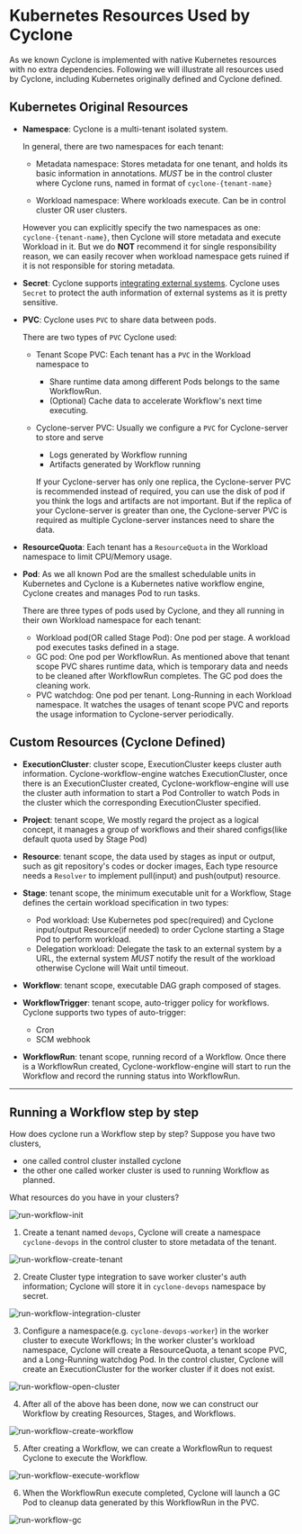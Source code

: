 # Kubernetes Resources Used by Cyclone

As we known Cyclone is implemented with native Kubernetes resources with no extra dependencies. Following we will illustrate all resources used by Cyclone, including Kubernetes originally defined and Cyclone defined.

## Kubernetes Original Resources

* **Namespace**: Cyclone is a multi-tenant isolated system.

    In general, there are two namespaces for each tenant:

    * Metadata namespace: Stores metadata for one tenant, and holds its basic information in annotations. *MUST* be in the control cluster where Cyclone runs, named in format of `cyclone-{tenant-name}`

    * Workload namespace: Where workloads execute. Can be in control cluster OR user clusters.

    However you can explicitly specify the two namespaces as one: `cyclone-{tenant-name}`, then Cyclone will store metadata and execute Workload in it. But we do **NOT** recommend it for single responsibility reason, we can easily recover when workload namespace gets ruined if it is not responsible for storing metadata.

* **Secret**: Cyclone supports [integrating external systems](./user_guide.md#integration-center). Cyclone uses `Secret` to protect the auth information of external systems as it is pretty sensitive.

* **PVC**: Cyclone uses `PVC` to share data between pods.

    There are two types of `PVC` Cyclone used:

    * Tenant Scope PVC: Each tenant has a `PVC` in the Workload namespace to 
        * Share runtime data among different Pods belongs to the same WorkflowRun.
        * (Optional) Cache data to accelerate Workflow's next time executing. 

    * Cyclone-server PVC: Usually we configure a `PVC` for Cyclone-server to store and serve
        * Logs generated by Workflow running
        * Artifacts generated by Workflow running

        If your Cyclone-server has only one replica, the Cyclone-server PVC is recommended instead of required, you can use the disk of pod if you think the logs and artifacts are not important. But if the replica of your Cyclone-server is greater than one, the Cyclone-server PVC is required as multiple Cyclone-server instances need to share the data.

* **ResourceQuota**: Each tenant has a `ResourceQuota` in the Workload namespace to limit CPU/Memory usage.

* **Pod**: As we all known Pod are the smallest schedulable units in Kubernetes and Cyclone is a Kubernetes native workflow engine, Cyclone creates and manages Pod to run tasks.

    There are three types of pods used by Cyclone, and they all running in their own Workload namespace for each tenant:
    * Workload pod(OR called Stage Pod): One pod per stage. A workload pod executes tasks defined in a stage.
    * GC pod: One pod per WorkflowRun. As mentioned above that tenant scope PVC shares runtime data, which is temporary data and needs to be cleaned after WorkflowRun completes. The GC pod does the cleaning work.
    * PVC watchdog: One pod per tenant. Long-Running in each Workload namespace. It watches the usages of tenant scope PVC and reports the usage information to Cyclone-server periodically.

## Custom Resources (Cyclone Defined)

* **ExecutionCluster**: cluster scope, ExecutionCluster keeps cluster auth information. Cyclone-workflow-engine watches ExecutionCluster, once there is an ExecutionCluster created, Cyclone-workflow-engine will use the cluster auth information to start a Pod Controller to watch Pods in the cluster which the corresponding ExecutionCluster specified.

* **Project**: tenant scope, We mostly regard the project as a logical concept, it manages a group of workflows and their shared configs(like default quota used by Stage Pod)

* **Resource**: tenant scope, the data used by stages as input or output, such as git repository's codes or docker images, Each type resource needs a `Resolver` to implement pull(input) and push(output) resource.

* **Stage**: tenant scope, the minimum executable unit for a Workflow, Stage defines the certain workload specification in two types:
    * Pod workload: Use Kubernetes pod spec(required) and Cyclone input/output Resource(if needed) to order Cyclone starting a Stage Pod to perform workload.
    * Delegation workload: Delegate the task to an external system by a URL, the external system *MUST* notify the result of the workload otherwise Cyclone will Wait until timeout.

* **Workflow**: tenant scope, executable DAG graph composed of stages.

* **WorkflowTrigger**: tenant scope, auto-trigger policy for workflows. Cyclone supports two types of auto-trigger:
    * Cron
    * SCM webhook

* **WorkflowRun**: tenant scope, running record of a Workflow. Once there is a WorkflowRun created, Cyclone-workflow-engine will start to run the Workflow and record the running status into WorkflowRun.

---

## Running a Workflow step by step

How does cyclone run a Workflow step by step? Suppose you have two clusters,
- one called control cluster installed cyclone
- the other one called worker cluster is used to running Workflow as planned.

What resources do you have in your clusters?

![run-workflow-init](./images/run-workflow-init.png)

1. Create a tenant named `devops`, Cyclone will create a namespace `cyclone-devops` in the control cluster to store metadata of the tenant.

![run-workflow-create-tenant](./images/run-workflow-create-tenant.png)

2. Create Cluster type integration to save worker cluster's auth information; Cyclone will store it in `cyclone-devops` namespace by secret.

![run-workflow-integration-cluster](./images/run-workflow-integration-cluster.png)

3. Configure a namespace(e.g. `cyclone-devops-worker`) in the worker cluster to execute Workflows; In the worker cluster's workload namespace, Cyclone will create a ResourceQuota, a tenant scope PVC, and a Long-Running watchdog Pod. In the control cluster, Cyclone will create an ExecutionCluster for the worker cluster if it does not exist.

![run-workflow-open-cluster](./images/run-workflow-open-cluster.png)

4. After all of the above has been done, now we can construct our Workflow by creating Resources, Stages, and Workflows.

![run-workflow-create-workflow](./images/run-workflow-create-workflow.png)

5. After creating a Workflow, we can create a WorkflowRun to request Cyclone to execute the Workflow.

![run-workflow-execute-workflow](./images/run-workflow-execute-workflow.png)

6. When the WorkflowRun execute completed, Cyclone will launch a GC Pod to cleanup data generated by this WorkflowRun in the PVC.

![run-workflow-gc](./images/run-workflow-gc.png)

